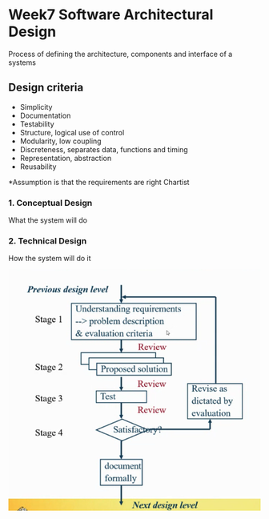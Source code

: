 # Week7 Software Architectural Design

Process of defining the architecture, components and interface of a systems

## Design criteria

- Simplicity
- Documentation
- Testability
- Structure, logical use of control
- Modularity, low coupling
- Discreteness, separates data, functions and timing
- Representation, abstraction
- Reusability

*Assumption is that the requirements are right
Chartist

### 1. Conceptual Design

What the system will do

### 2. Technical Design

How the system will do it

![design process](images/design-process.png)